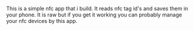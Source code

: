This is a simple nfc app that i build. It reads nfc tag id's and saves them in your phone. It is raw but if you get it working you can probably manage your nfc devices by this app.

